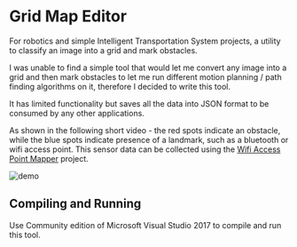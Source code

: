 # Grid Map Editor
For robotics and simple Intelligent Transportation System projects, a utility to classify an image into a grid and mark obstacles.

I was unable to find a simple tool that would let me convert any image into a grid and then mark obstacles to let me run different motion planning / path finding algorithms on it, therefore I decided to write this tool.

It has limited functionality but saves all the data into JSON format to be consumed by any other applications.

As shown in the following short video - the red spots indicate an obstacle, while the blue spots indicate presence of a landmark, such as a bluetooth or wifi access point. This sensor data can be collected using the [Wifi Access Point Mapper](https://github.com/faisalthaheem/wifi-access-point-mapper) project.

![demo](https://cdn.rawgit.com/faisalthaheem/grid-map-editor/0ec3f0db/docs/grid-map-editor-completed-project.gif)

## Compiling and Running

Use Community edition of Microsoft Visual Studio 2017 to compile and run this tool.